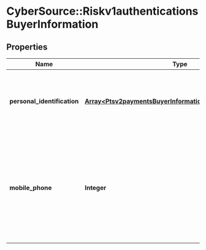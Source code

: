 # CyberSource::Riskv1authenticationsBuyerInformation

## Properties
Name | Type | Description | Notes
------------ | ------------- | ------------- | -------------
**personal_identification** | [**Array&lt;Ptsv2paymentsBuyerInformationPersonalIdentification&gt;**](Ptsv2paymentsBuyerInformationPersonalIdentification.md) | This array contains detailed information about the buyer&#39;s form of persoanl identification. | [optional] 
**mobile_phone** | **Integer** | Cardholder’s mobile phone number. **Important** Required for Visa Secure transactions in Brazil. Do not use this request field for any other types of transactions.  | [optional] 



